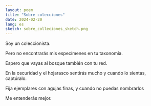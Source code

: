 ```yaml
---
layout: poem
title: "Sobre colecciones"
date: 2024-02-20
lang: es
sketch: sobre_colleciones_sketch.png
---
```


Soy un coleccionista.

Pero no encontrarás mis especímenes
en tu taxonomía.

Espero que vayas al bosque también
con tu red.

En la oscuridad y el hojarasco sentirás mucho
y cuando lo sientas, captúralo.

Fija ejemplares con agujas finas,
y cuando no puedas nombrarlos

Me entenderás mejor.